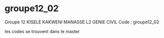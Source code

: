 # groupe12_02
Groupe 12
KISELE KAKWENI MANASSE
L2 GENIE CIVIL 
Code : groupe12_02

les codes se trouvent dans le master
